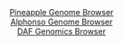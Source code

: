 <div id="Pineapple_Genome_Browser" align="center">
  <a href="https://ink-blot.github.io/?sessionURL=blob:zZJda9swGIX_i6BlA8eW7dipDWWkXdplDS2L66QfFKPYsqNYlhRJsZuG_PdpZWM3KzQXGwNdSK8.3nOOnh1osVSEMxADz3YD23WBBdSSdwlqBMXXqMEKxCWiCltA4hJLzHIM4h0okdIonU7MzaXWQsWOQ7ToNYhV3Fa.jRr0whnqlJ3zxjnnlKIFl0hzqZwziVrukKrtdXiBhLBNb98OnAJp5CAqlpwp7gjMqqwz72W_SlmFGW9w1myoJq8CMqPHaCzsEn0azpNhnmOlrvB2XJwOr8bDmT9KHy7D84f05ss8DefHCakY0huJT1NRT2l_HFxf02RFwnAWnRx5Z5qscT65P_I_H4.eBZFYnboD96TvDQIvMNEQVuDn_8m1GeRA55vkrpY3k367Gk5m8uLlvrv1klX3NXTzP_oOwd4ClOcbQwLIl3IQu9DyYWiZrd6PqXtiQRiZdCQnIH58soCWKK_N8ccd0FtheAEKrzev6FiAywJLEPciCAduFHlBf9CHUeTurR3YSPr3or1Ip9EAekPPC7OSUG1gLjLFhLIRY3abl3b1cmCWdRillxwu0eUoGk3R3f0dCqqbUrar6o0sLWBav36fMfoeRf.EuvcIsfXiUNTqYj0WQt6ew23tr2c0mXyrtqSM6hC.Gc9h0ZRcNkib86Zilj9pa5EkiGlTaIkiC0KJ3s5NirwDsev5BlqQc8oNhUBWiw_QgpYbwI._4fT3T_vv">Pineapple Genome Browser</a>
</div>
<div id="Alphonso_Genome_Browser" align="center">
  <a href="https://ink-blot.github.io/?sessionURL=blob:zZJda9swGIX_i6BlA8eW5cSODWW4WfqVpKHNUveDYmRbdsRsSZXkfJL_Xq1s7GaF5mJjoAvp5ZXec46eHVgSqShnIALIdnu26wILqAVfzXAjanKNG6JAVOJaEQtIUhJJWE5AtAMlVhrPb8fm5kJroSLHoVp0GswqbivPxg3ecoZXys554wx4XeOMS6y5VM6pxEvu0GrZWZEMC2Gb2Z7dcwqssYNrseBMcUcQVqUr8176q5RWhPGGpE1ba_omIDV6jMbCLvGXOJnFeU6UGpHNZXESjy7jO284fzz3B4_z6UUy95PjGa0Y1q0kJ_1BcDfMv_nnIknGw4uJP9mKWbdX5mN.5H09Hq4FlUSduIHb76LARcgEQ1lB1v.TZ7Pogb51LAYP40ALLuAROg3w_RE6C._RzfQKjjaX73jfW6DmeWtYAPlCBpELLQ_6Vg_5nR9bt29BGJqEJKcgenq2gJY4_27an3ZAb4QhBijy0r7BYwEuCyJB1AkhDNwwRL1u0IVh6O6tHWhl_ffiPZvfhgFEMUJ.WtJaG5yLVDGhbMyYvcxLu9oemGcykTeQBms1967akEl91X9p6Ayvt3_O0jP.zei3LzRGP6Lon5D3ESG2zg7FrbyODWV8epuxzWyYNe2omqC7aVE9yPObdwM6LJySywZr028q5viTtyWWFDNtCkuqaEZrqjeJyZGvQGSmGGxBzmtuOASyyj5BC1puD37.jae3f96_Ag--">Alphonso Genome Browser</a>
</div>


<div id="DAF_Genomics_Browser" align="center">
  <a href="https://ink-blot.github.io/?sessionURL=blob:tZFra9swFIb_i2D95KvsxLEhDK9L19DukgY3W0sJin1sq7UuleSmbch_r3A7BrswBh1IQuJc3lfn2aE7UJoKjjKEvXDkhSFykG7FdkmY7OATYaBRVpNOg4MU1KCAl4CyHaqJNqQ4O7WVrTFSZ75fkdptgAtGS.3pyCPS1aI3LdhUF3uEkUfByVZ7pWA22RCfdLIVXAuflCVo7Qa.BN6st8Qe32ProSWsWd8ZOqiurQlrrPJqYt1SXsH9X4z8B2W76Nt8tcyH.hN4mFfT_GSen0ez4uLD.PCi.Hy8KsargyVtODG9gmlzd51LiOji.vD8USsxW5mPgPPF6dfgTfT.YHYvqQI9DZNwEuMkilO0d1Anyt4iQGWrwiyMnQRPHBzH7ss1Go3tDJSgKLu8cpBRpLyx6Zc7ZB6kBYU03PYDMwcJVYFCmZsGQRKmKR7FSRykabh3dqhX3SuTPCrO0iTAOcZjb0OY1a9pN4zPCv0afC2MP3W2.18xMTk_fhfrIz7fbGQ3mcU3QfPtS1ooWPwO0yiw7v_4rVooRowNPT9foJDOqjHg5geVaH.1fwI-">DAF Genomics Browser</a>
</div>
